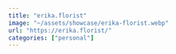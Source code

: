 ```yaml
---
title: "erika.florist"
image: "~/assets/showcase/erika-florist.webp"
url: "https://erika.florist/"
categories: ["personal"]
---
```

